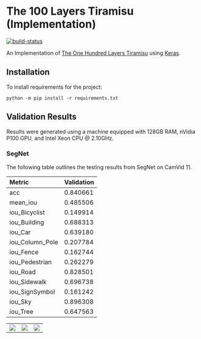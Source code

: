 # The 100 Layers Tiramisu (Implementation)

[![build-status][]][ci-server]

[build-status]: https://travis-ci.com/Kautenja/the-100-layers-tiramisu.svg?branch=master
[ci-server]: https://travis-ci.com/Kautenja/the-100-layers-tiramisu

An Implementation of
[The One Hundred Layers Tiramisu](https://arxiv.org/abs/1611.09326) using
[Keras](https://keras.io/).

## Installation

To install requirements for the project:

```shell
python -m pip install -r requirements.txt
```

## Validation Results

Results were generated using a machine equipped with  128GB RAM, nVidia P100
GPU, and Intel Xeon CPU @ 2.10GHz.

### SegNet

The following table outlines the testing results from SegNet on CamVid 11.

| Metric          | Validation |
|:----------------|:-----------|
| acc             | 0.840661
| mean_iou        | 0.485506
| iou_Bicyclist   | 0.149914
| iou_Building    | 0.688313
| iou_Car         | 0.639180
| iou_Column_Pole | 0.207784
| iou_Fence       | 0.162744
| iou_Pedestrian  | 0.262279
| iou_Road        | 0.828501
| iou_Sidewalk    | 0.696738
| iou_SignSymbol  | 0.161242
| iou_Sky         | 0.896308
| iou_Tree        | 0.647563

<table style="width:100%">
  <tr>
    <td>
      <img src="https://user-images.githubusercontent.com/2184469/45790933-f5ab9800-bc4c-11e8-92ec-d867022647a5.png" />
    </td>
    <td>
      <img src="https://user-images.githubusercontent.com/2184469/45790934-f5ab9800-bc4c-11e8-9cf3-bd4d1a752a65.png" />
    </td> 
    <td>
      <img src="https://user-images.githubusercontent.com/2184469/45790935-f5ab9800-bc4c-11e8-82d2-ce8f80e9c706.png" />
    </td>
  </tr>
</table>

<!-- ### 11 Class

[Train-Tiramisu103-CamVid11.ipynb](Train-Tiramisu103-CamVid11.ipynb) generates
these results for the 11 class version of CamVid defined in the mapping file
[11_class.txt](11_class.txt).

#### Metrics

| Metric          | Validation |
|:----------------|:-----------|
| acc             | 0.669579
| mean_iou        | 0.321581
| iou_Bicyclist   | 0.647619
| iou_Building    | 0.407584
| iou_Car         | 0.333378
| iou_Column_Pole | 0.098502
| iou_Fence       | 0.036177
| iou_Pedestrian  | 0.170564
| iou_Road        | 0.657058
| iou_Sidewalk    | 0.064504
| iou_SignSymbol  | 0.119745
| iou_Sky         | 0.497471
| iou_Tree        | 0.504785

### 32 Class

[Train-Tiramisu103-CamVid32.ipynb](Train-Tiramisu103-CamVid32.ipynb) generates
these results for the full 32 class version of CamVid.

#### Metrics

| Metric                  | Validation |
|:------------------------|:-----------|
| acc                     | 0.574637
| mean_iou                | 0.532636
| iou_Animal              | 0.995238
| iou_Archway             | 0.914286
| iou_Bicyclist           | 0.476190
| iou_Bridge              | 0.957143
| iou_Building            | 0.325219
| iou_Car                 | 0.221473
| iou_CartLuggagePram     | 0.619048
| iou_Child               | 0.971429
| iou_Column_Pole         | 0.129600
| iou_Fence               | 0.252261
| iou_LaneMkgsDriv        | 0.251791
| iou_LaneMkgsNonDriv     | 1.000000
| iou_Misc_Text           | 0.057317
| iou_MotorcycleScooter   | 0.971429
| iou_OtherMoving         | 0.355676
| iou_ParkingBlock        | 0.529081
| iou_Pedestrian          | 0.178085
| iou_Road                | 0.553283
| iou_RoadShoulder        | 0.900000
| iou_SUVPickupTruck      | 0.069617
| iou_Sidewalk            | 0.082412
| iou_SignSymbol          | 0.476190
| iou_Sky                 | 0.459560
| iou_TrafficCone         | 0.919048
| iou_TrafficLight        | 0.457983
| iou_Train               | 1.000000
| iou_Tree                | 0.476796
| iou_Truck_Bus           | 0.733333
| iou_Tunnel              | 1.000000
| iou_VegetationMisc      | 0.469454
| iou_Void                | 0.057503
| iou_Wall                | 0.183900

-->
